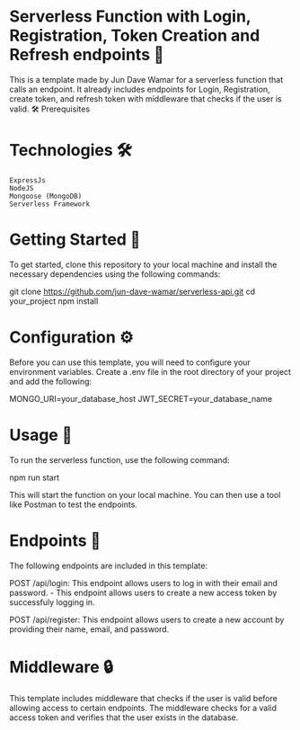 # Serverless Function with Login, Registration, Token Creation and Refresh endpoints 🚀

This is a template made by Jun Dave Wamar for a serverless function that calls an endpoint. It already includes endpoints for Login, Registration, create token, and refresh token with middleware that checks if the user is valid.
🛠️ Prerequisites

# Technologies 🛠️ 

    ExpressJs
    NodeJS
    Mongoose (MongoDB)
    Serverless Framework

# Getting Started 🚀 

To get started, clone this repository to your local machine and install the necessary dependencies using the following commands:

git clone https://github.com/jun-dave-wamar/serverless-api.git
cd your_project
npm install

# Configuration ⚙️ 

Before you can use this template, you will need to configure your environment variables. Create a .env file in the root directory of your project and add the following:

MONGO_URI=your_database_host
JWT_SECRET=your_database_name

# Usage 🚀

To run the serverless function, use the following command:

npm run start

This will start the function on your local machine. You can then use a tool like Postman to test the endpoints.

# Endpoints 📝 

The following endpoints are included in this template:


POST /api/login: This endpoint allows users to log in with their email and password.
             - This endpoint allows users to create a new access token by successfuly logging in.

POST /api/register: This endpoint allows users to create a new account by providing their name, email, and password.

# Middleware 🔒 

This template includes middleware that checks if the user is valid before allowing access to certain endpoints. The middleware checks for a valid access token and verifies that the user exists in the database.



